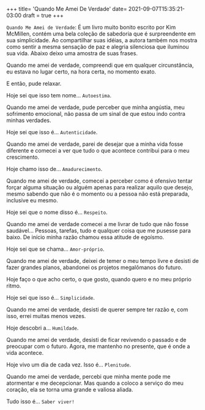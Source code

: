 +++
title= 'Quando Me Amei De Verdade'
date= 2021-09-07T15:35:21-03:00
draft = true
+++

`Quando Me Amei de Verdade`: É um livro muito bonito escrito por Kim McMillen, contém uma bela coleção de sabedoria que é surpreendente em sua simplicidade. Ao compartilhar suas idéias, a autora também nos mostra como sentir a mesma sensação de paz e alegria silenciosa que iluminou sua vida. Abaixo deixo uma amostra de suas frases.
 
Quando me amei de verdade, compreendi que em qualquer circunstância, eu estava no lugar certo, na hora certa, no momento exato.

E então, pude relaxar.

Hoje sei que isso tem nome... `Autoestima`.

Quando me amei de verdade, pude perceber que minha angústia, meu sofrimento emocional, não passa de um sinal de que estou indo contra minhas verdades.

Hoje sei que isso é... `Autenticidade`.

Quando me amei de verdade, parei de desejar que a minha vida fosse diferente e comecei a ver que tudo o que acontece contribui para o meu crescimento.

Hoje chamo isso de... `Amadurecimento`.

Quando me amei de verdade, comecei a perceber como é ofensivo tentar forçar alguma situação ou alguém apenas para realizar aquilo que desejo, mesmo sabendo que 
não é o momento ou a pessoa não está preparada, inclusive eu mesmo.

Hoje sei que o nome disso é... `Respeito`.

Quando me amei de verdade comecei a me livrar de tudo que não fosse saudável... Pessoas, tarefas, tudo e qualquer coisa que me pusesse para baixo. De início minha razão chamou essa atitude de egoísmo.

Hoje sei que se chama... `Amor-próprio`.

Quando me amei de verdade, deixei de temer o meu tempo livre e desisti de fazer grandes planos, abandonei os projetos megalômanos do futuro.

Hoje faço o que acho certo, o que gosto, quando quero e no meu próprio ritmo.

Hoje sei que isso é... `Simplicidade`.

Quando me amei de verdade, desisti de querer sempre ter razão e, com isso, errei muitas menos vezes.

Hoje descobri a... `Humildade`.

Quando me amei de verdade, desisti de ficar revivendo o passado e de preocupar com o futuro. Agora, me mantenho no presente, que é onde a vida acontece.

Hoje vivo um dia de cada vez. Isso é... `Plenitude`.
 
Quando me amei de verdade, percebi que minha mente pode me atormentar e me decepcionar. Mas quando a coloco a serviço do meu coração, ela se torna uma grande e valiosa aliada.

Tudo isso é... `Saber viver!`
